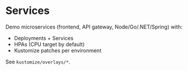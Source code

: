 # Services

Demo microservices (frontend, API gateway, Node/Go/.NET/Spring) with:
- Deployments + Services
- HPAs (CPU target by default)
- Kustomize patches per environment

See `kustomize/overlays/*`.
